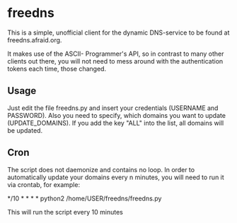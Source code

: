 freedns
=======
This is a simple, unofficial client for the dynamic DNS-service 
to be found at freedns.afraid.org.

It makes use of the ASCII- Programmer's API, so in contrast to
many other clients out there, you will not need to mess around
with the authentication tokens each time, those changed.

Usage
-----
Just edit the file freedns.py and insert your credentials 
(USERNAME and PASSWORD). Also you need to specify, which
domains you want to update (UPDATE_DOMAINS). If you add
the key "ALL" into the list, all domains will be updated.

Cron
----
The script does not daemonize and contains no loop. In order 
to automatically update your domains every n minutes, you will
need to run it via crontab, for example:

*/10 * * * *         python2 /home/USER/freedns/freedns.py

This will run the script every 10 minutes



